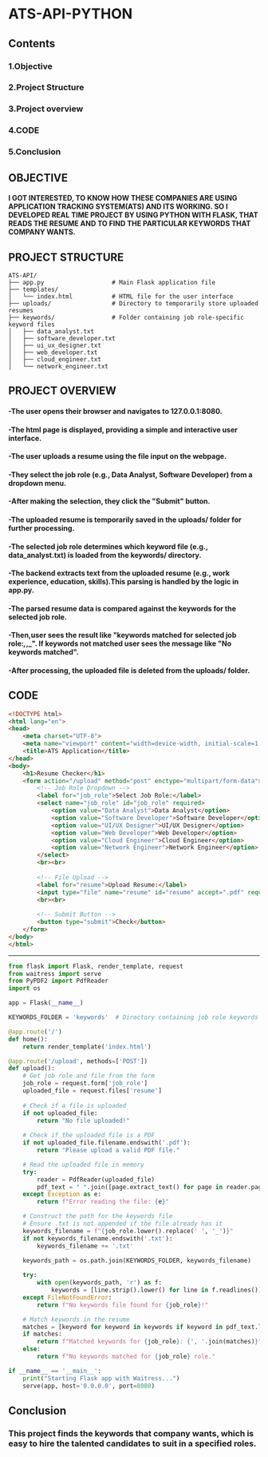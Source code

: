# ATS-API-PYTHON
## Contents
### 1.Objective
### 2.Project Structure
### 3.Project overview
### 4.CODE
### 5.Conclusion

## OBJECTIVE
#### I GOT INTERESTED, TO KNOW HOW THESE COMPANIES ARE USING APPLICATION TRACKING SYSTEM(ATS) AND ITS WORKING. SO I DEVELOPED REAL TIME PROJECT BY USING PYTHON WITH FLASK, THAT READS THE RESUME AND TO FIND THE PARTICULAR KEYWORDS THAT COMPANY WANTS.

## PROJECT STRUCTURE
```
ATS-API/
├── app.py                   # Main Flask application file
├── templates/
│   └── index.html           # HTML file for the user interface
├── uploads/                 # Directory to temporarily store uploaded resumes
├── keywords/                # Folder containing job role-specific keyword files
│   ├── data_analyst.txt
│   ├── software_developer.txt
│   ├── ui_ux_designer.txt
│   ├── web_developer.txt
│   ├── cloud_engineer.txt
│   └── network_engineer.txt
```
## PROJECT OVERVIEW
#### -The user opens their browser and navigates to 127.0.0.1:8080.
#### -The html page is displayed, providing a simple and interactive user interface.
#### -The user uploads a resume using the file input on the webpage.
#### -They select the job role (e.g., Data Analyst, Software Developer) from a dropdown menu.
#### -After making the selection, they click the "Submit" button.
#### -The uploaded resume is temporarily saved in the uploads/ folder for further processing.
#### -The selected job role determines which keyword file (e.g., data_analyst.txt) is loaded from the keywords/ directory.
#### -The backend extracts text from the uploaded resume (e.g., work experience, education, skills).This parsing is handled by the logic in app.py.
#### -The parsed resume data is compared against the keywords for the selected job role.
#### -Then,user sees the result like "keywords matched for selected job role:_,_,_". If keywords not matched user sees the message like "No keywords matched".
#### -After processing, the uploaded file is deleted from the uploads/ folder.

## CODE

``` HTML
<!DOCTYPE html>
<html lang="en">
<head>
    <meta charset="UTF-8">
    <meta name="viewport" content="width=device-width, initial-scale=1.0">
    <title>ATS Application</title>
</head>
<body>
    <h1>Resume Checker</h1>
    <form action="/upload" method="post" enctype="multipart/form-data">
        <!-- Job Role Dropdown -->
        <label for="job_role">Select Job Role:</label>
        <select name="job_role" id="job_role" required>
            <option value="Data Analyst">Data Analyst</option>
            <option value="Software Developer">Software Developer</option>
            <option value="UI/UX Designer">UI/UX Designer</option>
            <option value="Web Developer">Web Developer</option>
            <option value="Cloud Engineer">Cloud Engineer</option>
            <option value="Network Engineer">Network Engineer</option>
        </select>
        <br><br>
        
        <!-- File Upload -->
        <label for="resume">Upload Resume:</label>
        <input type="file" name="resume" id="resume" accept=".pdf" required>
        <br><br>
        
        <!-- Submit Button -->
        <button type="submit">Check</button>
    </form>
</body>
</html>
```
---------------------------------------------------------------

``` PYTHON
from flask import Flask, render_template, request
from waitress import serve
from PyPDF2 import PdfReader
import os

app = Flask(__name__)

KEYWORDS_FOLDER = 'keywords'  # Directory containing job role keywords

@app.route('/')
def home():
    return render_template('index.html')

@app.route('/upload', methods=['POST'])
def upload():
    # Get job role and file from the form
    job_role = request.form['job_role']
    uploaded_file = request.files['resume']
    
    # Check if a file is uploaded
    if not uploaded_file:
        return "No file uploaded!"
    
    # Check if the uploaded file is a PDF
    if not uploaded_file.filename.endswith('.pdf'):
        return "Please upload a valid PDF file."

    # Read the uploaded file in memory
    try:
        reader = PdfReader(uploaded_file)
        pdf_text = " ".join([page.extract_text() for page in reader.pages])
    except Exception as e:
        return f"Error reading the file: {e}"

    # Construct the path for the keywords file
    # Ensure .txt is not appended if the file already has it
    keywords_filename = f"{job_role.lower().replace(' ', '_')}"
    if not keywords_filename.endswith('.txt'):
        keywords_filename += '.txt'
    
    keywords_path = os.path.join(KEYWORDS_FOLDER, keywords_filename)

    try:
        with open(keywords_path, 'r') as f:
            keywords = [line.strip().lower() for line in f.readlines()]
    except FileNotFoundError:
        return f"No keywords file found for {job_role}!"

    # Match keywords in the resume
    matches = [keyword for keyword in keywords if keyword in pdf_text.lower()]
    if matches:
        return f"Matched keywords for {job_role}: {', '.join(matches)}"
    else:
        return f"No keywords matched for {job_role} role."

if __name__ == '__main__':
    print("Starting Flask app with Waitress...")
    serve(app, host='0.0.0.0', port=8080)
```
## Conclusion
### This project finds the keywords that company wants, which is easy to hire the talented candidates to suit in a specified roles.

